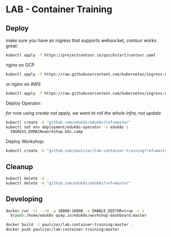 LAB - Container Training
========================

## Deploy

make sure you have an ingress that supports websocket, contour works great:

```bash
kubectl apply -f https://projectcontour.io/quickstart/contour.yaml
```

nginx on GCP

```bash
kubectl apply -f https://raw.githubusercontent.com/kubernetes/ingress-nginx/master/deploy/static/provider/cloud/deploy.yaml
```

or nginx on AWS

```bash
kubectl apply -f https://raw.githubusercontent.com/kubernetes/ingress-nginx/master/deploy/static/provider/aws/deploy.yaml
```

Deploy Operator:

*for now using create not apply, we want to roll the whole infra, not update*

```bash
kubectl create -k "github.com/eduk8s/eduk8s?ref=master"
kubectl set env deployment/eduk8s-operator -n eduk8s \
  INGRESS_DOMAIN=workshop.k8s.camp
```

Deploy Workshop:
```bash
kubectl create -k "github.com/paulczar/lab-container-training?ref=master"
```

## Cleanup

```bash
kubectl delete -k .
kubectl delete -k "github.com/eduk8s/eduk8s?ref=master"
```


## Developing

```bash
docker run -ti --rm -p 10080:10080 -e ENABLE_EDITOR=true -v \
  $(pwd):/home/eduk8s quay.io/eduk8s/workshop-dashboard:master
```

```bash
docker build -t paulczar/lab-container-training:master .
docker push paulczar/lab-container-training:master
```
